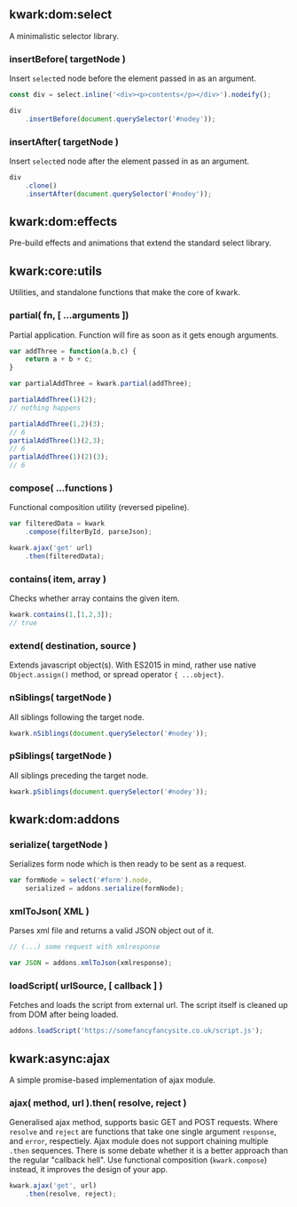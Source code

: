 ## kwark:dom:select

A minimalistic selector library.

### insertBefore( targetNode )

Insert `select`ed node before the element passed in as an argument.


```javascript
const div = select.inline('<div><p>contents</p></div>').nodeify();

div
    .insertBefore(document.querySelector('#nodey'));
```

### insertAfter( targetNode )

Insert `select`ed node after the element passed in as an argument.


```javascript
div
    .clone()
    .insertAfter(document.querySelector('#nodey'));
```

## kwark:dom:effects

Pre-build effects and animations that extend the standard select library.

## kwark:core:utils

Utilities, and standalone functions that make the core of kwark.

### partial( fn, [ ...arguments ])

Partial application. Function will fire as soon as it gets enough arguments.



```javascript
var addThree = function(a,b,c) {
    return a + b + c;
}

var partialAddThree = kwark.partial(addThree);

partialAddThree(1)(2);
// nothing happens

partialAddThree(1,2)(3);
// 6
partialAddThree(1)(2,3);
// 6
partialAddThree(1)(2)(3);
// 6
```

### compose( ...functions )

Functional composition utility (reversed pipeline).


```javascript
var filteredData = kwark
    .compose(filterById, parseJson);

kwark.ajax('get' url)
    .then(filteredData);
```


### contains( item, array )

Checks whether array contains the given item.

```javascript
kwark.contains(1,[1,2,3]);
// true
```

### extend( destination, source )

Extends javascript object(s). With ES2015 in mind, rather use native `Object.assign()` method, or spread operator `{ ...object}`.

### nSiblings( targetNode )

All siblings following the target node.

```javascript
kwark.nSiblings(document.querySelector('#nodey'));
```

### pSiblings( targetNode )

All siblings preceding the target node.

```javascript
kwark.pSiblings(document.querySelector('#nodey'));
```
## kwark:dom:addons

### serialize( targetNode )

Serializes form node which is then ready to be sent as a request.

```javascript
var formNode = select('#form').node,
    serialized = addons.serialize(formNode);
```

### xmlToJson( XML )

Parses xml file and returns a valid JSON object out of it.

```javascript
// (...) some request with xmlresponse

var JSON = addons.xmlToJson(xmlresponse);

```

### loadScript( urlSource, [ callback ] )

Fetches and loads the script from external url. The script itself is cleaned up from DOM after being loaded.

```javascript
addons.loadScript('https://somefancyfancysite.co.uk/script.js');
```

## kwark:async:ajax

A simple promise-based implementation of ajax module.  

### ajax( method, url ).then( resolve, reject )

Generalised ajax method, supports basic GET and POST requests. Where `resolve` and `reject` are functions that take one single argument `response`, and `error`, respectiely. Ajax module does not support chaining multiple `.then` sequences. There is some debate whether it is a better approach than the regular "callback hell". Use functional composition (`kwark.compose`) instead, it improves the design of your app.

```javascript
kwark.ajax('get', url)
    .then(resolve, reject);
```
